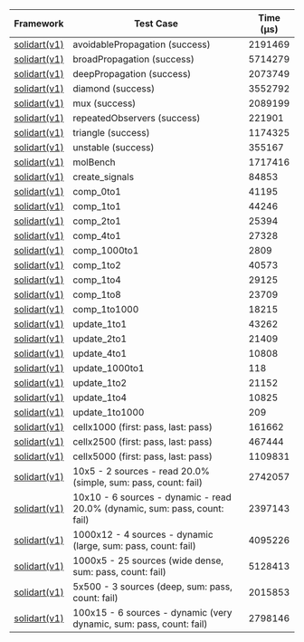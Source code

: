 | Framework | Test Case | Time (μs) |
| --- | --- | --- |
| [solidart(v1)](https://github.com/nank1ro/solidart) | avoidablePropagation (success) | 2191469 |
| [solidart(v1)](https://github.com/nank1ro/solidart) | broadPropagation (success) | 5714279 |
| [solidart(v1)](https://github.com/nank1ro/solidart) | deepPropagation (success) | 2073749 |
| [solidart(v1)](https://github.com/nank1ro/solidart) | diamond (success) | 3552792 |
| [solidart(v1)](https://github.com/nank1ro/solidart) | mux (success) | 2089199 |
| [solidart(v1)](https://github.com/nank1ro/solidart) | repeatedObservers (success) | 221901 |
| [solidart(v1)](https://github.com/nank1ro/solidart) | triangle (success) | 1174325 |
| [solidart(v1)](https://github.com/nank1ro/solidart) | unstable (success) | 355167 |
| [solidart(v1)](https://github.com/nank1ro/solidart) | molBench | 1717416 |
| [solidart(v1)](https://github.com/nank1ro/solidart) | create_signals | 84853 |
| [solidart(v1)](https://github.com/nank1ro/solidart) | comp_0to1 | 41195 |
| [solidart(v1)](https://github.com/nank1ro/solidart) | comp_1to1 | 44246 |
| [solidart(v1)](https://github.com/nank1ro/solidart) | comp_2to1 | 25394 |
| [solidart(v1)](https://github.com/nank1ro/solidart) | comp_4to1 | 27328 |
| [solidart(v1)](https://github.com/nank1ro/solidart) | comp_1000to1 | 2809 |
| [solidart(v1)](https://github.com/nank1ro/solidart) | comp_1to2 | 40573 |
| [solidart(v1)](https://github.com/nank1ro/solidart) | comp_1to4 | 29125 |
| [solidart(v1)](https://github.com/nank1ro/solidart) | comp_1to8 | 23709 |
| [solidart(v1)](https://github.com/nank1ro/solidart) | comp_1to1000 | 18215 |
| [solidart(v1)](https://github.com/nank1ro/solidart) | update_1to1 | 43262 |
| [solidart(v1)](https://github.com/nank1ro/solidart) | update_2to1 | 21409 |
| [solidart(v1)](https://github.com/nank1ro/solidart) | update_4to1 | 10808 |
| [solidart(v1)](https://github.com/nank1ro/solidart) | update_1000to1 | 118 |
| [solidart(v1)](https://github.com/nank1ro/solidart) | update_1to2 | 21152 |
| [solidart(v1)](https://github.com/nank1ro/solidart) | update_1to4 | 10825 |
| [solidart(v1)](https://github.com/nank1ro/solidart) | update_1to1000 | 209 |
| [solidart(v1)](https://github.com/nank1ro/solidart) | cellx1000 (first: pass, last: pass) | 161662 |
| [solidart(v1)](https://github.com/nank1ro/solidart) | cellx2500 (first: pass, last: pass) | 467444 |
| [solidart(v1)](https://github.com/nank1ro/solidart) | cellx5000 (first: pass, last: pass) | 1109831 |
| [solidart(v1)](https://github.com/nank1ro/solidart) | 10x5 - 2 sources - read 20.0% (simple, sum: pass, count: fail) | 2742057 |
| [solidart(v1)](https://github.com/nank1ro/solidart) | 10x10 - 6 sources - dynamic - read 20.0% (dynamic, sum: pass, count: fail) | 2397143 |
| [solidart(v1)](https://github.com/nank1ro/solidart) | 1000x12 - 4 sources - dynamic (large, sum: pass, count: fail) | 4095226 |
| [solidart(v1)](https://github.com/nank1ro/solidart) | 1000x5 - 25 sources (wide dense, sum: pass, count: fail) | 5128413 |
| [solidart(v1)](https://github.com/nank1ro/solidart) | 5x500 - 3 sources (deep, sum: pass, count: fail) | 2015853 |
| [solidart(v1)](https://github.com/nank1ro/solidart) | 100x15 - 6 sources - dynamic (very dynamic, sum: pass, count: fail) | 2798146 |

